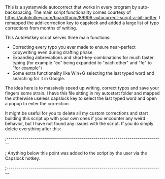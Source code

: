 This is a systemwide autocorrect that works in every program by auto-backspacing. The main script functionality comes courtesy of https://autohotkey.com/board/topic/89909-autocorrect-script-a-bit-better, I remapped the add-correction key to capslock and added a large list of typo corrections from months of writing. 

This AutoHotkey script serves three main functions: 
* Correcting every typo you ever made to ensure near-perfect copywriting even during drafting phase.
* Expanding abbreviations and short-key-combinations for much faster typing (for example "eo" being expanded to "each other" and "fe" to "for example")
* Some extra functionality like Win+G selecting the last typed word and searching for it in Google. 

The idea here is to massively speed up writing, correct typos and save your fingers some strain. I have this file sitting in my autostart folder and mapped the otherwise useless capslock key to select the last typed word and open a popup to enter the correction. 

It might be useful for you to delete all my custom corrections and start building this script up with your own ones if you encounter any weird behavior, but I have not found any issues with the script. If you do simply delete everything after this: 

;-------------------------------------------------------------------------------

; Anything below this point was added to the script by the user via the Capslock hotkey.

;-------------------------------------------------------------------------------

